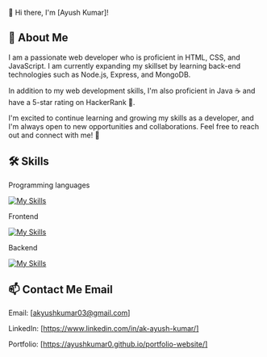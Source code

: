 
👋 Hi there, I'm [Ayush Kumar]!



## 🚀 About Me

I am a passionate web developer who is proficient in HTML, CSS, and JavaScript. I am currently expanding my skillset by learning back-end technologies such as Node.js, Express, and MongoDB. 

In addition to my web development skills, I'm also proficient in Java ☕️ and have a 5-star rating on HackerRank 🌟.

I'm excited to continue learning and growing my skills as a developer, and I'm always open to new opportunities and collaborations. Feel free to reach out and connect with me! 🤝



## 🛠 Skills
 
Programming languages

[![My Skills](https://skillicons.dev/icons?i=java,cpp,&theme=light)](https://skillicons.dev)

Frontend

[![My Skills](https://skillicons.dev/icons?i=html,css,js,react)](https://skillicons.dev)

Backend

[![My Skills](https://skillicons.dev/icons?i=nodejs,express,mongodb,aws)](https://skillicons.dev)




## 📫 Contact Me Email
Email: [akyushkumar03@gmail.com] 

LinkedIn: [https://www.linkedin.com/in/ak-ayush-kumar/] 

Portfolio: [https://ayushkumar0.github.io/portfolio-website/]
